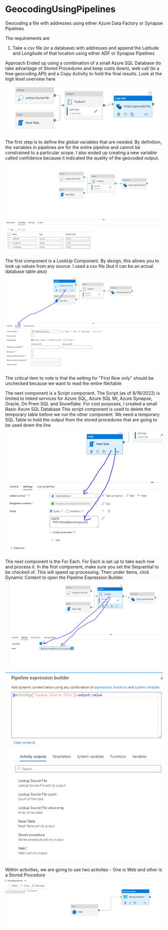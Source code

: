 # GeocodingUsingPipelines
Geocoding a file with addresses using either Azure Data Factory or Synapse Pipelines

The requirements are

1. Take a csv file (or a database) with addresses and append the Latitude and Longitude of that location using either ADF or Synapse Pipelines

Approach
Ended up using a combination of a small Azure SQL Database (to take advantage of Stored Procedures and keep costs down), web call (to a free geocoding API) and a Copy Activity to hold the final results. Look at the high level overview here

![High Level](https://github.com/ujvalgandhi1/GeocodingUsingPipelines/blob/main/images/HighLevelOverview.PNG)

The first step is to define the global variables that are needed. By definition, the variables in pipelines are for the entire pipeline and cannot be constrained to a particular scope. I also ended up creating a new variable called confidence because it indicated the quality of the geocoded output. 

![Global Variables](https://github.com/ujvalgandhi1/GeocodingUsingPipelines/blob/main/images/GlobalVariables.PNG)

The first component is a LookUp Component. By design, this allows you to look up values from any source. I used a csv file (but it can be an actual database table also)
![Lookup Component Settings](https://github.com/ujvalgandhi1/GeocodingUsingPipelines/blob/main/images/LookupSourceFiles-Settings.PNG)

The critical item to note is that the setting for "First Row only" should be unchecked because we want to read the entire file/table

The next component is a Script component. The Script (as of 8/19/2022) is limited to linked services for Azure SQL, Azure SQL MI, Azure Synapse, Oracle, On Prem SQL and Snowflake. For cost purposes, I created a small Basic Azure SQL Database
This script component is used to delete the temporary table before we run the other component. We need a temporary SQL Table to hold the output from the stored procedures that are going to be used down the line

![Script Settings](https://github.com/ujvalgandhi1/GeocodingUsingPipelines/blob/main/images/ScriptSettings.PNG)

The next component is the For Each. For Each is set up to take each row and process it.
In the first component, make sure you set the Sequential to be checked of. This will speed up processing. Then under items, click Dynamic Content to open the Pipeline Expression Builder. 
![For Each - 1](https://github.com/ujvalgandhi1/GeocodingUsingPipelines/blob/main/images/ForEachSettings1.PNG)

![For Each - 2](https://github.com/ujvalgandhi1/GeocodingUsingPipelines/blob/main/images/ForEachSettings2.PNG)

Within activities, we are going to use two activites - One is Web and other is a Stored Procedure
![ForEach Activities](https://github.com/ujvalgandhi1/GeocodingUsingPipelines/blob/main/images/ForEachActivities.PNG)
